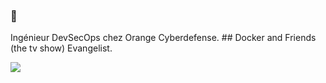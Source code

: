 ### 👋
Ingénieur DevSecOps chez Orange Cyberdefense. ## Docker and Friends (the tv show) Evangelist.


![](https://github-profile-summary-cards.vercel.app/api/cards/profile-details?username=rougeo&theme=github) 